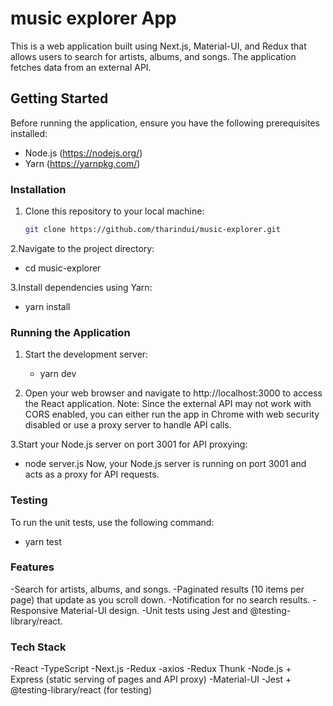 # music explorer App

This is a web application built using Next.js, Material-UI, and Redux that allows users to search for artists, albums, and songs. The application fetches data from an external API.

## Getting Started

Before running the application, ensure you have the following prerequisites installed:

- Node.js (https://nodejs.org/)
- Yarn (https://yarnpkg.com/)

### Installation

1. Clone this repository to your local machine:

   ```bash
   git clone https://github.com/tharindui/music-explorer.git
2.Navigate to the project directory:
  - cd music-explorer
  
3.Install dependencies using Yarn:
  - yarn install
    
### Running the Application

1. Start the development server:
   - yarn dev
     
2. Open your web browser and navigate to http://localhost:3000 to access the React application.
   Note: Since the external API may not work with CORS enabled, you can either run the app in Chrome with web security disabled or use a proxy server to handle API calls.
   
3.Start your Node.js server on port 3001 for API proxying:
  - node server.js
Now, your Node.js server is running on port 3001 and acts as a proxy for API requests.

### Testing

To run the unit tests, use the following command:
- yarn test

### Features
-Search for artists, albums, and songs.
-Paginated results (10 items per page) that update as you scroll down.
-Notification for no search results.
-Responsive Material-UI design.
-Unit tests using Jest and @testing-library/react.

### Tech Stack
-React
-TypeScript
-Next.js
-Redux
-axios
-Redux Thunk
-Node.js + Express (static serving of pages and API proxy)
-Material-UI
-Jest + @testing-library/react (for testing)


